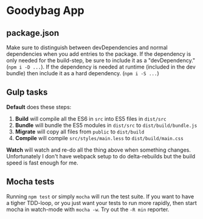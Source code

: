 Goodybag App
============

package.json
------------

Make sure to distinguish between devDependencies and normal dependencies when
you add entries to the package. If the dependency is only needed for the
build-step, be sure to include it as a "devDependency." (`npm i -D ...`). If
the dependency is needed at runtime (included in the dev bundle) then include
it as a hard dependency. (`npm i -S ...`)

Gulp tasks
----------

**Default** does these steps:

1. **Build** will compile all the ES6 in `src` into ES5 files in `dist/src`
2. **Bundle** will bundle the ES5 modules in `dist/src` to
   `dist/build/bundle.js`
3. **Migrate** will copy all files from `public` to `dist/build`
4. **Compile** will compile `src/styles/main.less` to `dist/build/main.css`

**Watch** will watch and re-do all the thing above when something changes.
Unfortunately I don't have webpack setup to do delta-rebuilds but the build
speed is fast enough for me.

Mocha tests
-----------

Running `npm test` or simply `mocha` will run the test suite. If you want to
have a tigher TDD-loop, or you just want your tests to run more rapidly, then
start mocha in watch-mode with `mocha -w`. Try out the `-R min` reporter.
